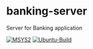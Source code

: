 # banking-server
 Server for Banking application

 [![MSYS2](https://github.com/shubhamk09/banking-server/actions/workflows/main.yml/badge.svg)](https://github.com/shubhamk09/banking-server/actions/workflows/main.yml)
 [![Ubuntu-Build](https://github.com/shubhamk09/banking-server/actions/workflows/main.yml/badge.svg)](https://github.com/shubhamk09/banking-server/actions/workflows/main.yml)
